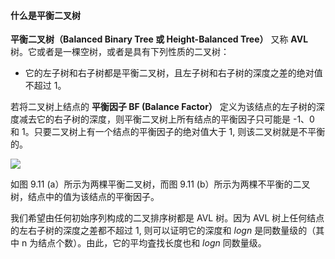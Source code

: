 
#### 什么是平衡二叉树

**平衡二叉树（Balanced Binary Tree 或 Height-Balanced Tree）** 又称 **AVL** 树。它或者是一棵空树，或者是具有下列性质的二叉树：

* 它的左子树和右子树都是平衡二叉树，且左子树和右子树的深度之差的绝对值不超过 1。

若将二叉树上结点的 **平衡因子 BF (Balance Factor）** 定义为该结点的左子树的深度减去它的右子树的深度，则平衡二叉树上所有结点的平衡因子只可能是 -1、0 和 1。只要二叉树上有一个结点的平衡因子的绝对值大于 1, 则该二叉树就是不平衡的。

![](https://gitee.com/mayundaze/img_bed/raw/master/20200710165700.png)

如图 9.11 (a）所示为两棵平衡二叉树，而图 9.11 (b）所示为两棵不平衡的二叉树，结点中的值为该结点的平衡因子。

我们希望由任何初始序列构成的二叉排序树都是 AVL 树。因为 AVL 树上任何结点的左右子树的深度之差都不超过 1, 则可以证明它的深度和 $log n$ 是同数量级的（其中 n 为结点个数）。由此，它的平均査找长度也和 $log n$ 同数量级。
